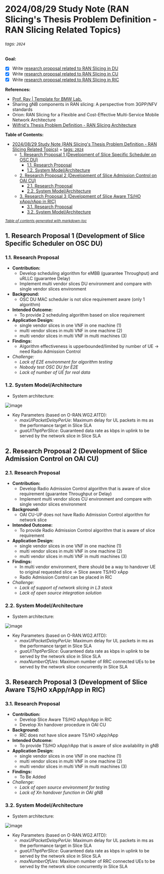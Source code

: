 # 2024/08/29 Study Note (RAN Slicing's Thesis Problem Definition - RAN Slicing Related Topics)

###### tags: `2024`

**Goal:**
- [x] Write [research proposal related to RAN Slicing in DU](#1-Research-Proposal-1-Development-of-Slice-Specific-Scheduler-on-OSC-DU)
- [x] Write [research proposal related to RAN Slicing in CU](#2-Research-Proposal-2-Development-of-Slice-Admission-Control-on-OAI-CU)
- [x] Write [research proposal related to RAN Slicing in RIC](#3-Research-Proposal-3-Development-of-Slice-Aware-TSHO-xApprApp-in-RIC)

**References:**
- [Prof. Ray | Template for BMW Lab.](https://hackmd.io/@RayCheng/rJIuoWmB8)
- Sharing gNB components in RAN slicing: A perspective from 3GPP/NFV standards
- Orion: RAN Slicing for a Flexible and Cost-Effective Multi-Service Mobile Network Architecture
- [Wilfrid's Thesis Problem Definition - RAN Slicing Architecture](https://github.com/bmw-ece-ntust/guideline-template/blob/wilfridAzariah/studyNotes/20240826%20Study%20Note%20(Wilfrid's%20Thesis%20Problem%20Definition%20-%20RAN%20Slicing%20Architecture).md)

**Table of Contents:**
- [2024/08/29 Study Note (RAN Slicing's Thesis Problem Definition - RAN Slicing Related Topics)](#2024-08-29-study-note--ran-slicing-s-thesis-problem-definition---ran-slicing-related-topics-)
          + [tags: `2024`](#tags---2024-)
  * [1. Research Proposal 1 (Development of Slice Specific Scheduler on OSC DU)](#1-research-proposal-1--development-of-slice-specific-scheduler-on-osc-du-)
    + [1.1. Research Proposal](#11-research-proposal)
    + [1.2. System Model/Architecture](#12-system-model-architecture)
  * [2. Research Proposal 2 (Development of Slice Admission Control on OAI CU)](#2-research-proposal-2--development-of-slice-admission-control-on-oai-cu-)
    + [2.1. Research Proposal](#21-research-proposal)
    + [2.2. System Model/Architecture](#22-system-model-architecture)
  * [3. Research Proposal 3 (Development of Slice Aware TS/HO xApp/rApp in RIC)](#3-research-proposal-3--development-of-slice-aware-ts-ho-xapp-rapp-in-ric-)
    + [3.1. Research Proposal](#31-research-proposal)
    + [3.2. System Model/Architecture](#32-system-model-architecture)

<small><i><a href='http://ecotrust-canada.github.io/markdown-toc/'>Table of contents generated with markdown-toc</a></i></small>

## 1. Research Proposal 1 (Development of Slice Specific Scheduler on OSC DU)

### 1.1. Research Proposal
- **Contribution:**
    - Develop scheduling algorithm for eMBB (guarantee Throughput) and uRLLC (guarantee Delay)
    - Implement multi vendor slices DU environment and compare with single vendor slices environment
- **Background:**
    - OSC DU MAC scheduler is not slice requirement aware (only 1 algorithm)
- **Intended Outcome:**
    - To provide 2 scheduling algorithm based on slice requirement
- **Application Design:**
    - single vendor slices in one VNF in one machine (1)
    - multi vendor slices in multi VNF in one machine (2)
    - multi vendor slices in multi VNF in multi machines (3)
- **Findings:**
    - Algorithm effectiveness is upperbounded/limited by number of UE -> need Radio Admission Control
- *Challenge:*
    - *Lack of E2E environment for algorithm testing*
    - *Nobody test OSC DU for E2E*
    - *Lack of number of UE for real data*

### 1.2. System Model/Architecture
- System architecture:

![image](https://hackmd.io/_uploads/SyNQjOpo0.png)

- Key Parameters (based on O-RAN.WG2.A1TD):
    - $maxUlPacketDelayPerUe$: Maximum delay for UL packets in ms as the performance target in Slice SLA
    - $guaUlThptPerSlice$: Guaranteed data rate as kbps in uplink to be served by the network slice in Slice SLA

## 2. Research Proposal 2 (Development of Slice Admission Control on OAI CU)

### 2.1. Research Proposal

- **Contribution:**
    - Develop Radio Admission Control algorithm that is aware of slice requirement (guarantee Throughput or Delay)
    - Implement multi vendor slices CU environment and compare with single vendor slices environment
- **Background:**
    - OAI CU-UP does not have Radio Admission Control algorithm for network slice
- **Intended Outcome:**
    - To provide Radio Admission Control algorithm that is aware of slice requirement
- **Application Design:**
    - single vendor slices in one VNF in one machine (1)
    - multi vendor slices in multi VNF in one machine (2)
    - multi vendor slices in multi VNF in multi machines (3)
- **Findings:**
    - In multi vendor environment, there should be a way to handover UE to original requested slice -> Slice aware TS/HO xApp
    - Radio Admission Control can be placed in RIC
- *Challenge:*
    - *Lack of support of network slicing in L3 stack*
    - *Lack of open source integration solution*

### 2.2. System Model/Architecture
- System architecture:

![image](https://hackmd.io/_uploads/r1QnAdTj0.png)

- Key Parameters (based on O-RAN.WG2.A1TD):
    - $maxUlPacketDelayPerUe$: Maximum delay for UL packets in ms as the performance target in Slice SLA
    - $guaUlThptPerSlice$: Guaranteed data rate as kbps in uplink to be served by the network slice in Slice SLA
    - $maxNumberOfUes$: Maximum number of RRC connected UEs to be served by the network slice concurrently in Slice SLA

## 3. Research Proposal 3 (Development of Slice Aware TS/HO xApp/rApp in RIC)
### 3.1. Research Proposal
- **Contribution:**
    - Develop Slice Aware TS/HO xApp/rApp in RIC
    - Develop Xn handover procedure in OAI CU
- **Background:**
    - RIC does not have slice aware TS/HO xApp/rApp
- **Intended Outcome:**
    - To provide TS/HO xApp/rApp that is aware of slice availability in gNB
- **Application Design:**
    - single vendor slices in one VNF in one machine (1)
    - multi vendor slices in multi VNF in one machine (2)
    - multi vendor slices in multi VNF in multi machines (3)
- **Findings:**
    - To Be Added
- *Challenge:*
    - *Lack of open source environment for testing*
    - *Lack of Xn handover function in OAI gNB*

### 3.2. System Model/Architecture
- System architecture:

![image](https://hackmd.io/_uploads/H1hcgKpiR.png)

- Key Parameters (based on O-RAN.WG2.A1TD):
    - $maxUlPacketDelayPerUe$: Maximum delay for UL packets in ms as the performance target in Slice SLA
    - $guaUlThptPerSlice$: Guaranteed data rate as kbps in uplink to be served by the network slice in Slice SLA
    - $maxNumberOfUes$: Maximum number of RRC connected UEs to be served by the network slice concurrently in Slice SLA


